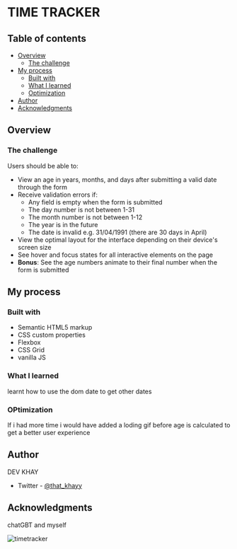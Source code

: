 # TIME TRACKER


## Table of contents

- [Overview](#overview)
  - [The challenge](#the-challenge)
- [My process](#my-process)
  - [Built with](#built-with)
  - [What I learned](#what-i-learned)
  - [Optimization](#continued-development)
- [Author](#author)
- [Acknowledgments](#acknowledgments)

## Overview

### The challenge

Users should be able to:

- View an age in years, months, and days after submitting a valid date through the form
- Receive validation errors if:
  - Any field is empty when the form is submitted
  - The day number is not between 1-31
  - The month number is not between 1-12
  - The year is in the future
  - The date is invalid e.g. 31/04/1991 (there are 30 days in April)
- View the optimal layout for the interface depending on their device's screen size
- See hover and focus states for all interactive elements on the page
- **Bonus**: See the age numbers animate to their final number when the form is submitted




## My process

### Built with

- Semantic HTML5 markup
- CSS custom properties
- Flexbox
- CSS Grid
- vanilla JS



### What I learned
learnt how to use the dom date to get other dates



### OPtimization

If i had more time i would have added a loding gif before age is calculated to get a better user experience

## Author

DEV KHAY
- Twitter - [@that_khayy](https://www.twitter.com/that_khayy)


## Acknowledgments

chatGBT and myself

![timetracker](https://github.com/thatkhay/Time-tracker/assets/117424081/3af40de2-8a60-47b3-aacd-1a7b2002f697)


